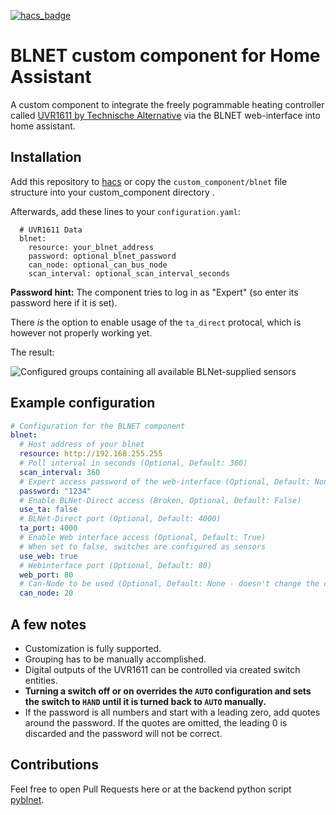 [![hacs_badge](https://img.shields.io/badge/HACS-Custom-orange.svg)](https://github.com/custom-components/hacs)

# BLNET custom component for Home Assistant

A custom component to integrate the freely pogrammable heating controller called [UVR1611 by Technische Alternative](https://www.ta.co.at/en/freely-programmable/uvr1611/)
via the BLNET web-interface into home assistant.

## Installation

Add this repository to [hacs](https://hacs.xyz/) or copy the `custom_component/blnet` file structure into your custom_component directory .

Afterwards, add these lines to your `configuration.yaml`:

      # UVR1611 Data
      blnet:
        resource: your_blnet_address
        password: optional_blnet_password
        can_node: optional_can_bus_node
        scan_interval: optional_scan_interval_seconds

**Password hint:** The component tries to log in as "Expert" (so enter its password here if it is set).

There *is* the option to enable usage of the `ta_direct` protocal, which is however not properly working yet.

The result:

![Configured groups containing all available BLNet-supplied sensors](https://github.com/user-attachments/assets/e7028fdb-66aa-466f-9be0-22894f422e57)

## Example configuration

```yaml
# Configuration for the BLNET component
blnet:
  # Host address of your blnet
  resource: http://192.168.255.255
  # Poll interval in seconds (Optional, Default: 360)
  scan_interval: 360
  # Expert access password of the web-interface (Optional, Default: None)
  password: "1234"
  # Enable BLNet-Direct access (Broken, Optional, Default: False)
  use_ta: false
  # BLNet-Direct port (Optional, Default: 4000)
  ta_port: 4000
  # Enable Web interface access (Optional, Default: True)
  # When set to false, switches are configured as sensors
  use_web: true
  # Webinterface port (Optional, Default: 80)
  web_port: 80
  # Can-Node to be used (Optional, Default: None - doesn't change the current setting at the BLNET)
  can_node: 20
```

## A few notes

- Customization is fully supported.
- Grouping has to be manually accomplished.
- Digital outputs of the UVR1611 can be controlled via created switch entities.
- __Turning a switch off or on overrides the `AUTO` configuration and sets the switch to `HAND` until it is turned back to `AUTO` manually.__
- If the password is all numbers and start with a leading zero, add quotes around the password. If the quotes are omitted, the leading 0 is discarded and the password will not be correct.

## Contributions

Feel free to open Pull Requests here or at
the backend python script [pyblnet](https://github.com/nielstron/pyblnet).
